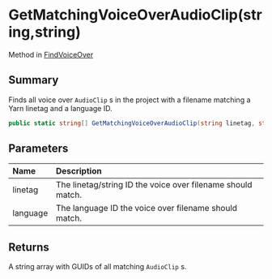 # GetMatchingVoiceOverAudioClip(string,string)

Method in [FindVoiceOver](/api/csharp/yarn.unity.findvoiceover.md)

## Summary


Finds all voice over  <code>AudioClip</code> s in the project
with a filename matching a Yarn linetag and a language ID.


```csharp
public static string[] GetMatchingVoiceOverAudioClip(string linetag, string language)
```

## Parameters

|Name|Description|
|:---|:---|
|linetag|The linetag/string ID the voice over filename should match.|
|language|The language ID the voice over filename should match.|

## Returns

A string array with GUIDs of all matching  <code>AudioClip</code> s.

